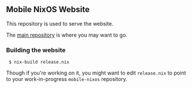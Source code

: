 ## Mobile NixOS Website

This repository is used to serve the website.

The [main repository](https://github.com/NixOS/mobile-nixos) is where you may want to go.

### Building the website

```
 $ nix-build release.nix
```

Though if you're working on it, you might want to edit `release.nix` to point to
your work-in-progress `mobile-nixos` repository.
